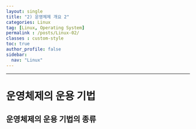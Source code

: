 ```yaml
---
layout: single
title: "2) 운영체제 개요 2"
categories: Linux
tag: [Linux, Operating System]
permalink : /posts/Linux-02/
classes : custom-style
toc: true
author_profile: false
sidebar:
  nav: "Linux"
---
```


<hr>

# 운영체제의 운용 기법

<div>  </div>

## 운영체제의 운용 기법의 종류
